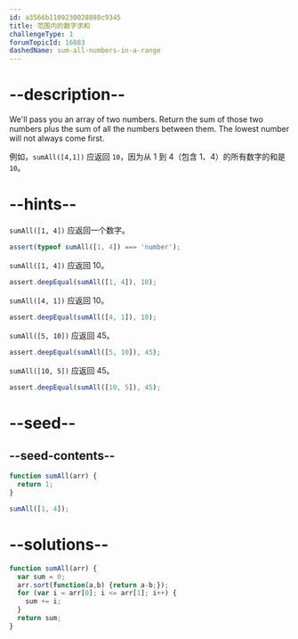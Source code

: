 ```yaml
---
id: a3566b1109230028080c9345
title: 范围内的数字求和
challengeType: 1
forumTopicId: 16083
dashedName: sum-all-numbers-in-a-range
---
```


# --description--

We'll pass you an array of two numbers. Return the sum of those two numbers plus the sum of all the numbers between them. The lowest number will not always come first.

例如，`sumAll([4,1])` 应返回 `10`，因为从 1 到 4（包含 1、4）的所有数字的和是 `10`。

# --hints--

`sumAll([1, 4])` 应返回一个数字。

```js
assert(typeof sumAll([1, 4]) === 'number');
```

`sumAll([1, 4])` 应返回 10。

```js
assert.deepEqual(sumAll([1, 4]), 10);
```

`sumAll([4, 1])` 应返回 10。

```js
assert.deepEqual(sumAll([4, 1]), 10);
```

`sumAll([5, 10])` 应返回 45。

```js
assert.deepEqual(sumAll([5, 10]), 45);
```

`sumAll([10, 5])` 应返回 45。

```js
assert.deepEqual(sumAll([10, 5]), 45);
```

# --seed--

## --seed-contents--

```js
function sumAll(arr) {
  return 1;
}

sumAll([1, 4]);
```

# --solutions--

```js
function sumAll(arr) {
  var sum = 0;
  arr.sort(function(a,b) {return a-b;});
  for (var i = arr[0]; i <= arr[1]; i++) {
    sum += i;
  }
  return sum;
}
```
